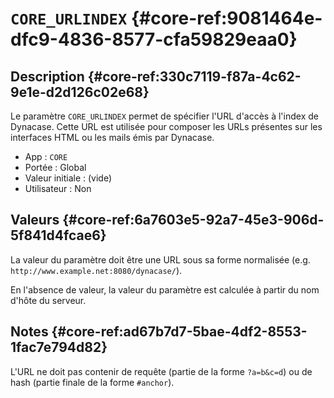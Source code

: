 # `CORE_URLINDEX` {#core-ref:9081464e-dfc9-4836-8577-cfa59829eaa0}

## Description {#core-ref:330c7119-f87a-4c62-9e1e-d2d126c02e68}

Le paramètre `CORE_URLINDEX` permet de spécifier l'URL d'accès à l'index de
Dynacase. Cette URL est utilisée pour composer les URLs présentes sur les
interfaces HTML ou les mails émis par Dynacase.

*   App : `CORE`
*   Portée : Global
*   Valeur initiale : (vide)
*   Utilisateur : Non

## Valeurs {#core-ref:6a7603e5-92a7-45e3-906d-5f841d4fcae6}

La valeur du paramètre doit être une URL sous sa forme normalisée
(e.g. `http://www.example.net:8080/dynacase/`).

En l'absence de valeur, la valeur du paramètre est calculée à partir du nom
d'hôte du serveur.

## Notes {#core-ref:ad67b7d7-5bae-4df2-8553-1fac7e794d82}

L'URL ne doit pas contenir de requête (partie de la forme `?a=b&c=d`) ou de
hash (partie finale de la forme `#anchor`).

<!-- links -->